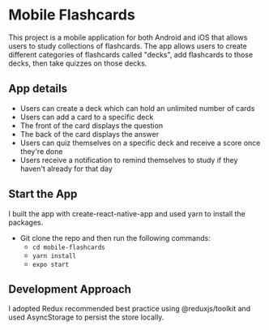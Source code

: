 # Mobile Flashcards

This project is a mobile application for both Android and iOS that allows users to study collections of flashcards. The app allows users to create different categories of flashcards called "decks", add flashcards to those decks, then take quizzes on those decks.

## App details

- Users can create a deck which can hold an unlimited number of cards
- Users can add a card to a specific deck
- The front of the card displays the question
- The back of the card displays the answer
- Users can quiz themselves on a specific deck and receive a score once they're done
- Users receive a notification to remind themselves to study if they haven't already for that day


## Start the App

I built the app with create-react-native-app and used yarn to install the packages.

* Git clone the repo and then run the following commands:
    - `cd mobile-flashcards`
    - `yarn install`
    - `expo start`


## Development Approach
I adopted Redux recommended best practice using @reduxjs/toolkit and used AsyncStorage to persist the store locally.
